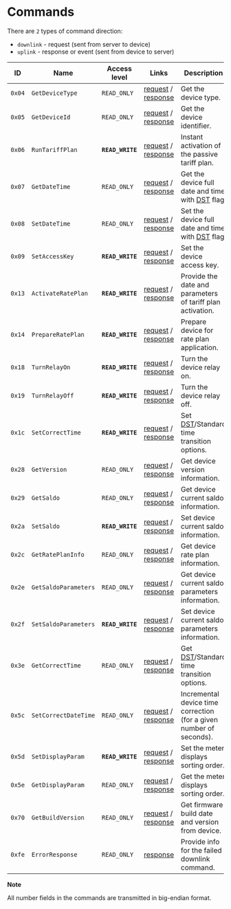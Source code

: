 # Commands

There are `2` types of command direction:

- `downlink` - request (sent from server to device)
- `uplink` - response or event (sent from device to server)

| ID     | Name                 | Access level     | Links                                                                                     | Description                                                                                            |
| ------ | -------------------- | ---------------- | ----------------------------------------------------------------------------------------- | ------------------------------------------------------------------------------------------------------ |
| `0x04` | `GetDeviceType`      | `READ_ONLY`      | [request](./GetDeviceType.md#request) / [response](./GetDeviceType.md#response)           | Get the device type.                                                                                   |
| `0x05` | `GetDeviceId`        | `READ_ONLY`      | [request](./GetDeviceId.md#request) / [response](./GetDeviceId.md#response)               | Get the device identifier.                                                                             |
| `0x06` | `RunTariffPlan`      | **`READ_WRITE`** | [request](./RunTariffPlan.md#request) / [response](./RunTariffPlan.md#response)           | Instant activation of the passive tariff plan.                                                         |
| `0x07` | `GetDateTime`        | `READ_ONLY`      | [request](./GetDateTime.md#request) / [response](./GetDateTime.md#response)               | Get the device full date and time with [DST](https://en.wikipedia.org/wiki/Daylight_saving_time) flag. |
| `0x08` | `SetDateTime`        | `READ_ONLY`      | [request](./SetDateTime.md#request) / [response](./SetDateTime.md#response)               | Set the device full date and time with [DST](https://en.wikipedia.org/wiki/Daylight_saving_time) flag. |
| `0x09` | `SetAccessKey`       | **`READ_WRITE`** | [request](./SetAccessKey.md#request) / [response](./SetAccessKey.md#response)             | Set the device access key.                                                                             |
| `0x13` | `ActivateRatePlan`   | **`READ_WRITE`** | [request](./ActivateRatePlan.md#request) / [response](./ActivateRatePlan.md#response)     | Provide the date and parameters of tariff plan activation.                                             |
| `0x14` | `PrepareRatePlan`    | **`READ_WRITE`** | [request](./PrepareRatePlan.md#request) / [response](./PrepareRatePlan.md#response)       | Prepare device for rate plan application.                                                              |
| `0x18` | `TurnRelayOn`        | **`READ_WRITE`** | [request](./TurnRelayOn.md#request) / [response](./TurnRelayOn.md#response)               | Turn the device relay on.                                                                              |
| `0x19` | `TurnRelayOff`       | **`READ_WRITE`** | [request](./TurnRelayOff.md#request) / [response](./TurnRelayOff.md#response)             | Turn the device relay off.                                                                             |
| `0x1c` | `SetCorrectTime`     | **`READ_WRITE`** | [request](./SetCorrectTime.md#request) / [response](./SetCorrectTime.md#response)         | Set [DST](https://en.wikipedia.org/wiki/Daylight_saving_time)/Standard time transition options.        |
| `0x28` | `GetVersion`         | `READ_ONLY`      | [request](./GetVersion.md#request) / [response](./GetVersion.md#response)                 | Get device version information.                                                                        |
| `0x29` | `GetSaldo`           | `READ_ONLY`      | [request](./GetSaldo.md#request) / [response](./GetSaldo.md#response)                     | Get device current saldo information.                                                                  |
| `0x2a` | `SetSaldo`           | **`READ_WRITE`** | [request](./SetSaldo.md#request) / [response](./SetSaldo.md#response)                     | Set device current saldo information.                                                                  |
| `0x2c` | `GetRatePlanInfo`    | `READ_ONLY`      | [request](./GetRatePlanInfo.md#request) / [response](./GetRatePlanInfo.md#response)       | Get device rate plan information.                                                                      |
| `0x2e` | `GetSaldoParameters` | `READ_ONLY`      | [request](./GetSaldoParameters.md#request) / [response](./GetSaldoParameters.md#response) | Get device current saldo parameters information.                                                       |
| `0x2f` | `SetSaldoParameters` | **`READ_WRITE`** | [request](./SetSaldoParameters.md#request) / [response](./SetSaldoParameters.md#response) | Set device current saldo parameters information.                                                       |
| `0x3e` | `GetCorrectTime`     | `READ_ONLY`      | [request](./GetCorrectTime.md#request) / [response](./GetCorrectTime.md#response)         | Get [DST](https://en.wikipedia.org/wiki/Daylight_saving_time)/Standard time transition options.        |
| `0x5c` | `SetCorrectDateTime` | `READ_ONLY`      | [request](./SetCorrectDateTime.md#request) / [response](./SetCorrectDateTime.md#response) | Incremental device time correction (for a given number of seconds).                                    |
| `0x5d` | `SetDisplayParam`    | **`READ_WRITE`** | [request](./SetDisplayParam.md#request) / [response](./SetDisplayParam.md#response)       | Set the meter displays sorting order.                                                                  |
| `0x5e` | `GetDisplayParam`    | `READ_ONLY`      | [request](./GetDisplayParam.md#request) / [response](./GetDisplayParam.md#response)       | Get the meter displays sorting order.                                                                  |
| `0x70` | `GetBuildVersion`    | `READ_ONLY`      | [request](./GetBuildVersion.md#request) / [response](./GetBuildVersion.md#response)       | Get firmware build date and version from device.                                                       |
| `0xfe` | `ErrorResponse`      | `READ_ONLY`      | [response](./ErrorResponse.md#response)                                                   | Provide info for the failed downlink command.                                                          |


**Note**

All number fields in the commands are transmitted in big-endian format.
